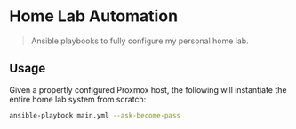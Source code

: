 # Home Lab Automation

> Ansible playbooks to fully configure my personal home lab.

## Usage

Given a propertly configured Proxmox host, the following will instantiate the entire home lab system from scratch:

```bash
ansible-playbook main.yml --ask-become-pass
```
